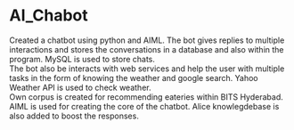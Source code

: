# AI_Chabot
Created a chatbot using python and AIML. The bot gives replies to multiple interactions and stores the conversations in a database and also within the program. MySQL is used to store chats.                                                              
The bot also be interacts with web services and help the user with multiple tasks in the form of knowing the weather and google search. Yahoo Weather API is used to check weather.                                                                              
Own corpus is created for recommending eateries within BITS Hyderabad. AIML is used for creating the core of the chatbot.
Alice knowlegdebase is also added to boost the responses.
